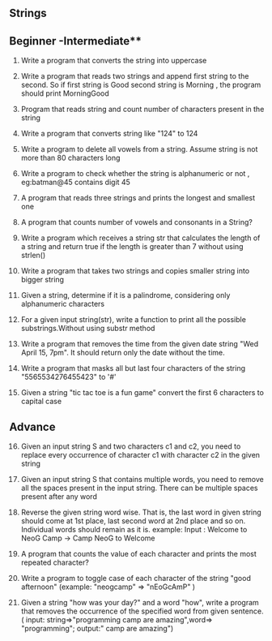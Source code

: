 ## Strings

## Beginner -Intermediate**

1) Write a program that converts the string into uppercase

2) Write a program that reads two strings and append  first string to the second. So if first string is Good second string is Morning , the program should print MorningGood

3) Program that reads string and count number of characters present in the string

4) Write a program that converts string like "124" to 124

5) Write a program to delete all vowels from a string. Assume string is not more than 80 characters long

6) Write a program to check whether the string is alphanumeric or not , eg:batman@45 contains digit 45

7) A program that reads three strings and prints the longest and smallest one

8) A program that counts  number of vowels and consonants in a String?

9) Write a program which receives a string str that calculates the length of a string and return true if the length is greater than 7 without using strlen()

10) Write a program that takes two strings and copies smaller string into bigger string

11) Given a string, determine if it is a palindrome, considering only alphanumeric characters

12) For a given input string(str), write a function to print all the possible substrings.Without using substr method

13) Write a program that removes the time from the given date string "Wed April 15, 7pm". It should return only the date without the time.

14) Write a program that masks all but last four characters of the string "5565534276455423" to '#'

15) Given a string "tic tac toe is a fun game" convert the first 6 characters to capital case

## Advance

16) Given an input string S and two characters c1 and c2, you need to replace every occurrence of character c1 with character c2 in the given string

17) Given an input string S that contains multiple words, you need to remove all the spaces present in the input string. There can be multiple spaces present after any word

18) Reverse the given string word wise. That is, the last word in given string should come at 1st place, last second word at 2nd place and so on. Individual words should remain as it is. example: Input : Welcome to NeoG Camp → Camp NeoG to Welcome

19) A program that counts the value of each character and prints  the most repeated character?

20) Write a program to toggle case of each character of the string "good afternoon" (example: "neogcamp" ⇒ "nEoGcAmP" )

21) Given a string "how was your day?" and a word "how", write a program that removes the occurrence of the specified word from given sentence. ( input: string⇒"programming camp are amazing",word⇒ "programming";  output:" camp are amazing")
